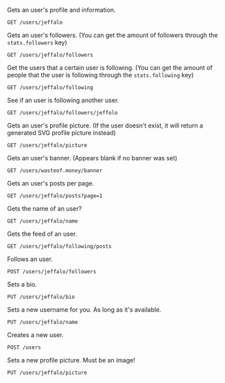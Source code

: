 Gets an user's profile and information.

`GET /users/jeffalo`

Gets an user's followers. (You can get the amount of followers through the `stats.followers` key)

`GET /users/jeffalo/followers`

Get the users that a certain user is following. (You can get the amount of people that the user is following through the `stats.following` key)

`GET /users/jeffalo/following`

See if an user is following another user.

`GET /users/jeffalo/followers/jeffolo`

Gets an user's profile picture. (If the user doesn't exist, it will return a generated SVG profile picture instead)

`GET /users/jeffalo/picture`

Gets an user's banner. (Appears blank if no banner was set)

`GET /users/wasteof.money/banner`

Gets an user's posts per page.

`GET /users/jeffalo/posts?page=1`

Gets the name of an user?

`GET /users/jeffalo/name`

Gets the feed of an user.

`GET /users/jeffalo/following/posts`

Follows an user.

`POST /users/jeffalo/followers`

Sets a bio.

`PUT /users/jeffalo/bio`

Sets a new username for you. As long as it's available.

`PUT /users/jeffalo/name`

Creates a new user.

`POST /users`

Sets a new profile picture. Must be an image!

`PUT /users/jeffalo/picture`
